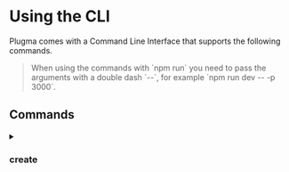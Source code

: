 # Using the CLI

Plugma comes with a Command Line Interface that supports the following commands.

<blockquote class="info">
When using the commands with `npm run` you need to pass the arguments with a double dash `--`, for example `npm run dev -- -p 3000`.
</blockquote>

## Commands

<details>

<summary>

### create

</summary>

Walks you through creating a Figma plugin or widget.

##### Usage

```bash
plugma create [type?] [framework?] [options]
```

##### Options

- `--template <template>`: Use a specific template
- `--framework <framework>`: UI framework
- `--name <name>`: Project name
- `--no-ts`: Use JavaScript instead of TypeScript
- `--no-ui`: No UI
- `--no-add-ons`: Skip installing add-ons
- `--no-install`: Skip installing dependencies
- `--install <pkg-manager>`: Install dependencies using a certain package manager

##### Example

```bash
# Create a react plugin with the defaults
plugma create plugin react --yes
```

<details>

<summary>

### dev

</summary>

Start a server to develop your plugin. This command builds the `ui.html` and points it to the dev server making it easier to develop and debug your plugin.

##### Usage

```bash
plugma dev [options]
```

##### Options

- `-p`, `--port`: Specify a port number for the plugin preview.
- `-o`, `--output`: Specify an output dir, default is `dist`.
- `-m`, `--mode`: Specify a mode.
- `--no-websockets`: Disable WebSockets.
- `--dock-plugin`: Minimise and dock the plugin in the Figma UI.

##### Example

```bash
# Start development server on port 3000
plugma dev -p 3000
```

</details>

<details>

<!-- <summary>

### preview

</summary>

Preview your plugin in any browser to see how it looks and works. Make sure the plugin is open in the Figma desktop app for this to work.

##### Usage

```bash
plugma preview [options]
```

##### Options

- `-p`, `--port`: Specify a port number for the plugin preview.
- `-o`, `--output`: Specify an output dir, default is `dist`.
- `-m`, `--mode`: Specify a mode.

##### Example

```bash
# Preview the plugin on port 8080
plugma preview -p 8080
```

</details>

<details> -->

<summary>

### build

</summary>

Create a build before publishing. This command compiles and bundles your plugin, preparing it for distribution.

##### Usage

```bash
plugma build [options]
```

##### Options

- `-w`, `--watch`: Watch for changes and rebuild automatically.
- `-o`, `--output`: Specify an output dir, default is `dist`.
- `-m`, `--mode`: Specify a mode.

##### Example

```bash
# Build the plugin
plugma build

# Build and watch for changes
plugma build -w
```

</details>

<details>

<summary>

### release

</summary>

Build the plugin and release to GitHub. This command automates creating a new GitHub release with your latest changes. If no version is specified, it will automatically update the `plugma.pluginVersion` field in `package.json`.

```bash
plugma release [version] [options]
```

##### Version

- `alpha`, `beta`, `stable` or an integer (optional)

##### Options

- `--title`: Custom title for the release.
- `--notes`: Add release notes.
- `--prefix`: Specify a prefix to prepend to the version number (e.g., "figma-plugin").
- `-o`, `--output`: Specify an output dir, default is `dist`.

##### Example

```bash
# Increment the next stable version
plugma release

# Release a beta version with custom title and notes
plugma release beta -t "New feature" -n "This release includes new features X and Y"

# Release with a custom prefix (creates tag: figma-plugin@1)
plugma release --prefix "figma-plugin" --title "Plugin Release"

# Release alpha version with custom prefix (creates tag: plugin@2-alpha.0)
plugma release alpha --prefix "plugin" --title "Alpha Release"
```

</details>

### add

Adds support for various integrations to your project, including testing frameworks, UI libraries, and other development tools.

##### Usage

```bash
plugma add
```

##### Integration

- `playwright`
- `vitest`
- `tailwind`
- `shadcn`

<!-- ##### Options

- `--no-install` - prevents installing dependencies -->

## Installing globally

If you'd prefer to use the CLI globally you can install it using the following.

```bash
npm install plugma -g
```
